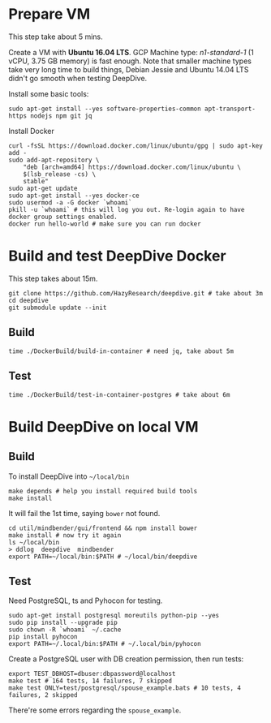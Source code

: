 # Prepare VM

This step take about 5 mins.

Create a VM with **Ubuntu 16.04 LTS**.
GCP Machine type: *n1-standard-1* (1 vCPU, 3.75 GB memory) is fast enough.
Note that smaller machine types take very long time to build things,
Debian Jessie and Ubuntu 14.04 LTS didn't go smooth when testing DeepDive.

Install some basic tools:

    sudo apt-get install --yes software-properties-common apt-transport-https nodejs npm git jq

Install Docker

    curl -fsSL https://download.docker.com/linux/ubuntu/gpg | sudo apt-key add -
    sudo add-apt-repository \
        "deb [arch=amd64] https://download.docker.com/linux/ubuntu \
        $(lsb_release -cs) \
        stable"
    sudo apt-get update
    sudo apt-get install --yes docker-ce
    sudo usermod -a -G docker `whoami`   
    pkill -u `whoami` # this will log you out. Re-login again to have docker group settings enabled.
    docker run hello-world # make sure you can run docker
    
# Build and test DeepDive Docker

This step takes about 15m.

    git clone https://github.com/HazyResearch/deepdive.git # take about 3m
    cd deepdive
    git submodule update --init

## Build

    time ./DockerBuild/build-in-container # need jq, take about 5m

## Test

    time ./DockerBuild/test-in-container-postgres # take about 6m

# Build DeepDive on local VM

## Build
To install DeepDive into `~/local/bin`

    make depends # help you install required build tools
    make install 
    
It will fail the 1st time, saying `bower` not found.

    cd util/mindbender/gui/frontend && npm install bower
    make install # now try it again
    ls ~/local/bin 
    > ddlog  deepdive  mindbender
    export PATH=~/local/bin:$PATH # ~/local/bin/deepdive

## Test

Need PostgreSQL, ts and Pyhocon for testing.

    sudo apt-get install postgresql moreutils python-pip --yes
    sudo pip install --upgrade pip
    sudo chown -R `whoami` ~/.cache
    pip install pyhocon
    export PATH=~/.local/bin:$PATH # ~/.local/bin/pyhocon

Create a PostgreSQL user with DB creation permission, then run tests:

    export TEST_DBHOST=dbuser:dbpassword@localhost
    make test # 164 tests, 14 failures, 7 skipped 
    make test ONLY=test/postgresql/spouse_example.bats # 10 tests, 4 failures, 2 skipped

There're some errors regarding the `spouse_example`.
    